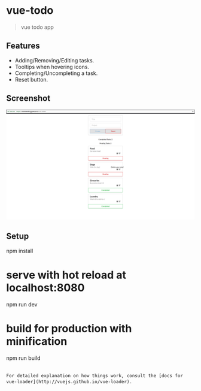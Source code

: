 # vue-todo

> vue todo app

## Features
* Adding/Removing/Editing tasks.
* Tooltips when hovering icons.
* Completing/Uncompleting a task.
* Reset button.


## Screenshot

![alt tag](https://github.com/somethiiing/vue-todo/blob/master/vueTodoSS1.png)


## Setup

npm install

# serve with hot reload at localhost:8080
npm run dev

# build for production with minification
npm run build
```

For detailed explanation on how things work, consult the [docs for vue-loader](http://vuejs.github.io/vue-loader).
